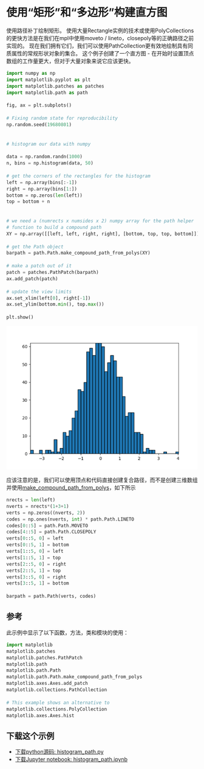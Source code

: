 # 使用“矩形”和“多边形”构建直方图

使用路径补丁绘制矩形。 使用大量Rectangle实例的技术或使用PolyCollections的更快方法是在我们在mpl中使用moveto / lineto，closepoly等的正确路径之前实现的。 现在我们拥有它们，我们可以使用PathCollection更有效地绘制具有同质属性的常规形状对象的集合。 这个例子创建了一个直方图 - 在开始时设置顶点数组的工作量更大，但对于大量对象来说它应该更快。

```python
import numpy as np
import matplotlib.pyplot as plt
import matplotlib.patches as patches
import matplotlib.path as path

fig, ax = plt.subplots()

# Fixing random state for reproducibility
np.random.seed(19680801)


# histogram our data with numpy

data = np.random.randn(1000)
n, bins = np.histogram(data, 50)

# get the corners of the rectangles for the histogram
left = np.array(bins[:-1])
right = np.array(bins[1:])
bottom = np.zeros(len(left))
top = bottom + n


# we need a (numrects x numsides x 2) numpy array for the path helper
# function to build a compound path
XY = np.array([[left, left, right, right], [bottom, top, top, bottom]]).T

# get the Path object
barpath = path.Path.make_compound_path_from_polys(XY)

# make a patch out of it
patch = patches.PathPatch(barpath)
ax.add_patch(patch)

# update the view limits
ax.set_xlim(left[0], right[-1])
ax.set_ylim(bottom.min(), top.max())

plt.show()
```

![使用“矩形”和“多边形”构建直方图示例](/static/images/gallery/sphx_glr_histogram_path_001.png)

应该注意的是，我们可以使用顶点和代码直接创建复合路径，而不是创建三维数组并使用[make_compound_path_from_polys](https://matplotlib.org/api/path_api.html#matplotlib.path.Path.make_compound_path_from_polys)，如下所示

```python
nrects = len(left)
nverts = nrects*(1+3+1)
verts = np.zeros((nverts, 2))
codes = np.ones(nverts, int) * path.Path.LINETO
codes[0::5] = path.Path.MOVETO
codes[4::5] = path.Path.CLOSEPOLY
verts[0::5, 0] = left
verts[0::5, 1] = bottom
verts[1::5, 0] = left
verts[1::5, 1] = top
verts[2::5, 0] = right
verts[2::5, 1] = top
verts[3::5, 0] = right
verts[3::5, 1] = bottom

barpath = path.Path(verts, codes)
```

## 参考

此示例中显示了以下函数，方法，类和模块的使用：

```python
import matplotlib
matplotlib.patches
matplotlib.patches.PathPatch
matplotlib.path
matplotlib.path.Path
matplotlib.path.Path.make_compound_path_from_polys
matplotlib.axes.Axes.add_patch
matplotlib.collections.PathCollection

# This example shows an alternative to
matplotlib.collections.PolyCollection
matplotlib.axes.Axes.hist
```

## 下载这个示例
            
- [下载python源码: histogram_path.py](https://matplotlib.org/_downloads/histogram_path.py)
- [下载Jupyter notebook: histogram_path.ipynb](https://matplotlib.org/_downloads/histogram_path.ipynb)